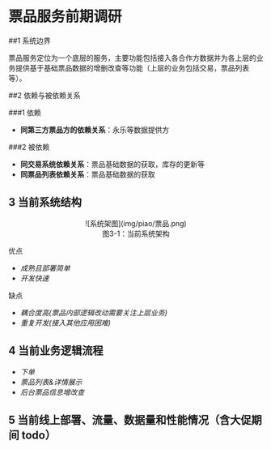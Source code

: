 # 票品服务前期调研

##1 系统边界

票品服务定位为一个底层的服务，主要功能包括接入各合作方数据并为各上层的业务提供基于基础票品数据的增删改查等功能（上层的业务包括交易，票品列表等）。

##2 依赖与被依赖关系

###1 依赖
- **同第三方票品方的依赖关系**：永乐等数据提供方

###2 被依赖
- **同交易系统依赖关系**：票品基础数据的获取，库存的更新等
- **同票品列表依赖关系**：票品基础数据的获取

## 3 当前系统结构

<center>![系统架图](img/piao/票品.png)</center>
<center>图3-1：当前系统架构</center>

优点
- *成熟且部署简单*
- *开发快速*

缺点
- *耦合度高(票品内部逻辑改动需要关注上层业务)*
- *重复开发(接入其他应用困难)*

## 4 当前业务逻辑流程

- *下单*
- *票品列表&详情展示*
- *后台票品信息增改查*

## 5 当前线上部署、流量、数据量和性能情况（含大促期间 todo）

